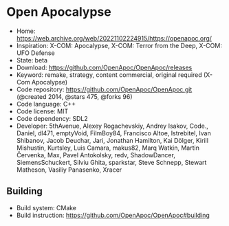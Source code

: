 # Open Apocalypse

- Home: https://web.archive.org/web/20221102224915/https://openapoc.org/
- Inspiration: X-COM: Apocalypse, X-COM: Terror from the Deep, X-COM: UFO Defense
- State: beta
- Download: https://github.com/OpenApoc/OpenApoc/releases
- Keyword: remake, strategy, content commercial, original required (X-Com Apocalypse)
- Code repository: https://github.com/OpenApoc/OpenApoc.git (@created 2014, @stars 475, @forks 96)
- Code language: C++
- Code license: MIT
- Code dependency: SDL2
- Developer: 5thAvenue, Alexey Rogachevskiy, Andrey Isakov, Code., Daniel, dl471, emptyVoid, FilmBoy84, Francisco Altoe, Istrebitel, Ivan Shibanov, Jacob Deuchar, Jari, Jonathan Hamilton, Kai Dölger, Kirill Mishustin, Kurtsley, Luis Camara, makus82, Marq Watkin, Martin Červenka, Max, Pavel Antokolsky, redv, ShadowDancer, SiemensSchuckert, Silviu Ghita, sparkstar, Steve Schnepp, Stewart Matheson, Vasiliy Panasenko, Xracer

## Building

- Build system: CMake
- Build instruction: https://github.com/OpenApoc/OpenApoc#building
